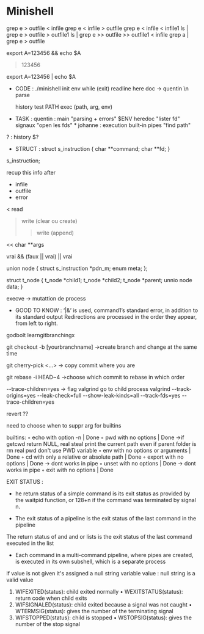 # Minishell

grep e > outfile < infile
grep e < infile > outfile
grep e < infile < infile1
ls | grep e > outfile > outfile1
ls | grep e >> outfile >> outfile1
< infile grep a | grep e > outfile

export A=123456 && echo $A
>123456

export A=123456 | echo $A
>

- CODE : 
./minishell
init env
while (exit)
	readline		here doc -> quentin
	\n
	parse

	history
	test PATH
	exec (path, arg, env)


- TASK :
quentin : main "parsing + errors" $ENV heredoc "lister fd" signaux "open les fds" *
johanne : execution built-in pipes "find path"

? : history $?


- STRUCT :
struct s_instruction
{
	char **command;
	char **fd;
}

s_instruction;

recup this info after 
- infile
- outfile
- error

< read
>write (clear ou create)
>>write (append)

<< char **args


vrai && (faux || vrai) || vrai

union node
{
	struct s_instruction	*pdn_m;
	enum		meta;
};

struct	t_node
{
	t_node	*child1;
	t_node	*child2;
	t_node	*parent;
	unnio node	data;
}

execve -> mutattion de process


- GOOD TO KNOW :
‘|&’ is used, command1’s standard error, in addition to its standard output
Redirections are processed in the order they appear, from left to right. 

godbolt
learngitbranchingx

git checkout -b [yourbranchname] ->create branch and change at the same time

git cherry-pick <Commit1> <Commit2> <...>		-> copy commit where you are

git rebase -i HEAD~4 ->choose which commit to rebase in which order

--trace-children=yes -> flag valgrind go to child process
valgrind --track-origins=yes --leak-check=full --show-leak-kinds=all --track-fds=yes --trace-children=yes

revert ??

need to choose when to suppr arg for builtins

builtins:
◦ echo with option -n							|	Done
◦ pwd with no options							|	Done	->if getcwd return NULL, real steal print the current path even if parent folder is rm
																real pwd don't use PWD variable
◦ env with no options or arguments				|	Done
◦ cd with only a relative or absolute path		|	Done
◦ export with no options						|	Done	-> dont works in pipe
◦ unset with no options							|	Done	-> dont works in pipe
◦ exit with no options							|	Done


EXIT STATUS :
- he return status of a simple command is its exit status as provided by the waitpid function, or 128+n if the command was terminated by signal n.

- The exit status of a pipeline is the exit status of the last command in the pipeline

The return status of and and or lists is the exit status of the last command executed in the list


- Each command in a multi-command pipeline, where pipes are created, is executed in its own subshell, which is a separate process


if value is not given it's assigned a null string
variable value : null string is a valid value





1. WIFEXITED(status): child exited normally 
• WEXITSTATUS(status): return code when child exits
2. WIFSIGNALED(status): child exited because a signal was not caught 
• WTERMSIG(status): gives the number of the terminating signal
3. WIFSTOPPED(status): child is stopped 
• WSTOPSIG(status): gives the number of the stop signal